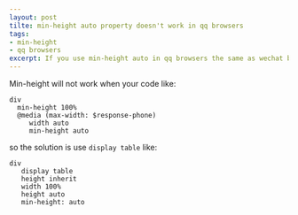 ```yaml
---
layout: post
tilte: min-height auto property doesn't work in qq browsers 
tags:
- min-height  
- qq browsers 
excerpt: If you use min-height auto in qq browsers the same as wechat browsers. 
---
```


Min-height will not work when your code like:

```stylus
div
  min-height 100%
  @media (max-width: $response-phone)
     width auto
     min-height auto
```

so the solution is use `display table` like:

```stylus
div
   display table
   height inherit
   width 100%
   height auto
   min-height: auto
```
